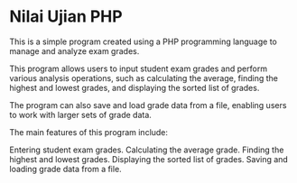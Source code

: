 # Nilai Ujian PHP
This is a simple program created using a PHP programming language to manage and analyze exam grades.

This program allows users to input student exam grades and perform various analysis operations, such as calculating the average, finding the highest and lowest grades, and displaying the sorted list of grades.

The program can also save and load grade data from a file, enabling users to work with larger sets of grade data.

The main features of this program include:

Entering student exam grades.
Calculating the average grade.
Finding the highest and lowest grades.
Displaying the sorted list of grades.
Saving and loading grade data from a file.

